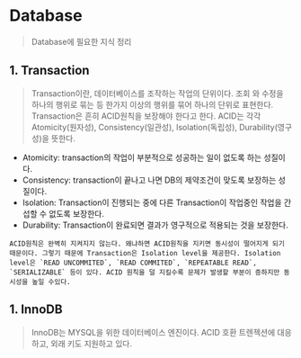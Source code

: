 # Database

> Database에 필요한 지식 정리



## 1. Transaction

> Transaction이란, 데이터베이스를 조작하는 작업의 단위이다. 조회 와 수정을 하나의 행위로 묶는 등 한가지 이상의 행위를 묶어 하나의 단위로 표현한다. Transaction은 흔히 ACID원칙을 보장해야 한다고 한다. ACID는 각각 Atomicity(원자성), Consistency(일관성), Isolation(독립성), Durability(영구성)을 뜻한다.




- Atomicity: transaction의 작업이 부분적으로 성공하는 일이 없도록 하는 성질이다.
- Consistency: transaction이 끝나고 나면 DB의 제약조건이 맞도록 보장하는 성질이다.
- Isolation: Transaction이 진행되는 중에 다른 Transaction이 작업중인 작업을 간섭할 수 없도록 보장한다.
- Durability: Transaction이 완료되면 결과가 영구적으로 적용되는 것을 보장한다.

```
ACID원칙은 완벽히 지켜지지 않는다. 왜냐하면 ACID원칙을 지키면 동시성이 떨어지게 되기 때문이다. 그렇기 때문에 Transaction은 Isolation level을 제공한다. Isolation level은 `READ UNCOMMITED`, `READ COMMITED`, `REPEATABLE READ`, `SERIALIZABLE` 등이 있다. ACID 원칙을 덜 지킬수록 문제가 발생할 부분이 증하지만 동시성을 높일 수있다.
```







## 1. InnoDB

> InnoDB는 MYSQL을 위한 데이터베이스 엔진이다. ACID 호환 트렌젝션에 대응하고, 외래 키도 지원하고 있다. 



